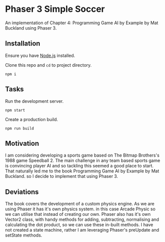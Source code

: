 # Phaser 3 Simple Soccer

An implementation of Chapter 4: Programming Game AI by Example by Mat Buckland using Phaser 3.

## Installation

Ensure you have [Node.js](https://nodejs.org) installed.

Clone this repo and `cd` to project directory.

```
npm i
```

## Tasks

Run the development server.

```
npm start
```

Create a production build.

```
npm run build
```

## Motivation

I am considering developing a sports game based on The Bitmap Brothers's 1988 game Speedball 2. The main challenge in any team based sports game is convincing player AI and so tackling this seemed a good place to start. That naturally led me to the book Programming Game AI by Example by Mat Buckland. so I decide to implement that using Phaser 3.

## Deviations

The book covers the development of a custom physics engine. As we are using Phaser it has it's own physics system. in this case Arcade Physic so we can utilise that instead of creating our own.
Phaser also has it's own Vector2 class, with handy methods for adding, subtracting, normalising and calculating the dot product, so we can use these in-built methods.
I have not created a state machine, rather I am leveraging Phaser's preUpdate and setState methods.
